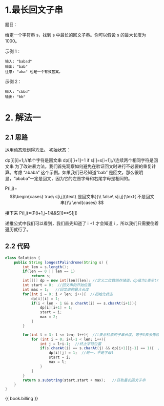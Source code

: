 <script type="text/javascript" src="http://cdn.mathjax.org/mathjax/latest/MathJax.js?config=default"></script>

# 1.最长回文子串
题目：

给定一个字符串 s，找到 s 中最长的回文子串。你可以假设 s 的最大长度为 1000。

示例 1：

    输入: "babad"
    输出: "bab"
    注意: "aba" 也是一个有效答案。

示例 2：

    输入: "cbbd"
    输出: "bb"



# 2. 解法一
## 2.1 思路

运用动态规划得方法。
初始状态：

dp[i][i]=1;//单个字符是回文串
dp[i][i+1]=1 if s[i]=s[i+1];//连续两个相同字符是回文串
为了改进暴力法，我们首先观察如何避免在验证回文时进行不必要的重复计算。考虑 “ababa” 这个示例。如果我们已经知道“bab” 是回文，那么很明显，“ababa”一定是回文，因为它的左首字母和右尾字母是相同的。

P(i,j)=
$$\begin{cases}
true\ s[i,j]{\text{ 是回文串}}\\
false\ s[i,j]{\text{ 不是回文串}}\\
\end{cases}
$$

接下来
P(i,j)=(P(i+1,j−1)&&S[i]==S[j])

递推公式中我们可以看到，我们首先知道了 i +1 才会知道 i ，所以我们只需要倒着遍历就行了。
## 2.2 代码
```java
class Solution {
    public String longestPalindrome(String s) {
        int len = s.length();
        if(len == 0 || len == 1)
            return s;
        int[][] dp = new int[len][len]; //定义二位数组存储值，dp值为1表示true，为0表示false
        int start = 0;  //回文串的开始位置
        int max = 1;   //回文串的最大长度
        for(int i = 0; i < len; i++){  //初始化状态
            dp[i][i] = 1;
            if(i < len - 1 && s.charAt(i) == s.charAt(i+1)){
                dp[i][i+1] = 1;
                start = i;
                max = 2;
            }
        }

        for(int l = 3; l <= len; l++){  //l表示检索的子串长度，等于3表示先检索长度为3的子串
            for (int i = 0; i+l-1 < len; i++){
                int j = l+i-1;  //终止字符位置
                if(s.charAt(i) == s.charAt(j) && dp[i+1][j-1] == 1){  //状态转移
                    dp[i][j] = 1;  //是一，不是字母l
                    start = i;
                    max = l;
                }
            }
        }
        return s.substring(start,start + max);   //获取最长回文子串
    }
}
```


{{ book.billing }}